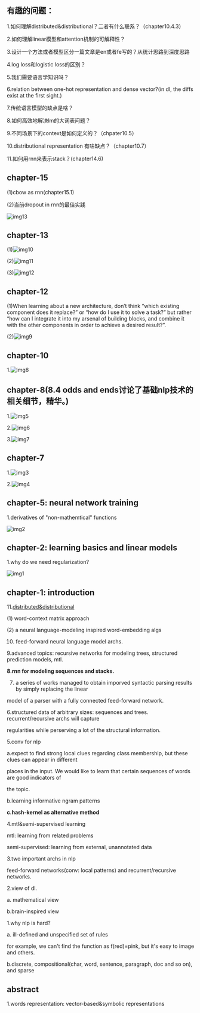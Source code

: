 ## 有趣的问题：

1.如何理解distributed&distributional？二者有什么联系？（chapter10.4.3）

2.如何理解linear模型和attention机制的可解释性？

3.设计一个方法或者模型区分一篇文章是en或者fe写的？从统计思路到深度思路

4.log loss和logistic loss的区别？

5.我们需要语言学知识吗？

6.relation between one-hot representation and dense vector?(in dl, the diffs exist at the first sight.)

7.传统语言模型的缺点是啥？

8.如何高效地解决lm的大词表问题？

9.不同场景下的context是如何定义的？（chpater10.5）

10.distributional representation 有啥缺点？（chapter10.7）

11.如何用rnn来表示stack？(chapter14.6)

## chapter-15

(1)cbow as rnn(chapter15.1)

(2)当前dropout in rnn的最佳实践

![img13](http://wx1.sinaimg.cn/mw690/aba7d18bly1g2e3y0fxmgj218q0u0k5n.jpg)

## chapter-13

(1)![img10](http://wx4.sinaimg.cn/mw690/aba7d18bgy1g2e0cos3msj21h60u04qp.jpg)

(2)![img11](http://wx1.sinaimg.cn/mw690/aba7d18bgy1g2e0ck9mw6j214a0u0qjw.jpg)

(3)![img12](http://wx1.sinaimg.cn/mw690/aba7d18bgy1g2e0cghypkj21ot0u04qp.jpg)

## chapter-12

(1)When learning about a new architecture, don’t think “which existing component does it replace?” or “how do I use it to solve a task?” but rather “how can I integrate it into my arsenal of building blocks, and combine it with the other components in order to achieve a desired result?”.

(2)![img9](http://wx3.sinaimg.cn/mw690/aba7d18bgy1g2dyqh1ed6j220k0e6wq8.jpg)

## chapter-10

1.![img8](http://wx2.sinaimg.cn/mw690/aba7d18bly1g2d0t7feelj21cm0u0gwc.jpg)

## chapter-8(8.4 odds and ends讨论了基础nlp技术的相关细节，精华。)

1.![img5](http://wx3.sinaimg.cn/mw690/aba7d18bgy1g2cp22vr40j21oc0u04b7.jpg)

2.![img6](http://wx4.sinaimg.cn/mw690/aba7d18bgy1g2cp272whfj21z207cjui.jpg)

3.![img7](http://wx3.sinaimg.cn/mw690/aba7d18bly1g2cz0h1234j21ze0kw11c.jpg)

## chapter-7

1.![img3](http://wx1.sinaimg.cn/mw690/aba7d18bly1g2btns5anuj220c0juqbc.jpg)

2.![img4](http://wx1.sinaimg.cn/mw690/aba7d18bly1g2btnmap3gj22120skn7j.jpg)

## chapter-5: neural network training

1.derivatives of "non-mathemtical" functions

![img2](http://wx1.sinaimg.cn/mw690/aba7d18bgy1g2b9ghb4uyj223u0kaqf1.jpg)

## chapter-2: learning basics and linear models

1.why do we need regularization?

![img1](http://wx3.sinaimg.cn/mw690/aba7d18bly1g2alqsw9kzj21300hywl9.jpg)

## chapter-1: introduction

11.[distributed&distributional](https://zhuanlan.zhihu.com/p/22386230)

(1) word-context matrix approach

(2) a neural language-modeling inspired word-embedding algs

10. feed-forward neural language model archs.

9.advanced topics: recursive networks for modeling trees, structured prediction models, mtl.

**8.rnn for modeling sequences and stacks.**

7. a series of works managed to obtain imporved syntactic parsing results by simply replacing the linear

model of a parser with a fully connected feed-forward network.

6.structured data of arbitrary sizes: sequences and trees. recurrent/recursive archs will capture

regularities while perserving a lot of the structural information.

5.conv for nlp

a.expect to find strong local clues regarding class membership, but these clues can appear in different

places in the input. We would like to learn that certain sequences of words are good indicators of
 
 the topic.
 
 b.learning informative ngram patterns
 
 **c.hash-kernel as alternative method**
 
 
 
4.mtl&semi-supervised learning

mtl: learning from related problems

semi-supervised: learning from external, unannotated data

3.two important archs in nlp

feed-forward networks(conv: local patterns) and recurrent/recursive networks.

2.view of dl.

a. mathematical view

b.brain-inspired view

1.why nlp is hard?

a. ill-defined and unspecified set of rules

for example, we can't find the function as f(red)=pink, but it's easy to image and others.

b.discrete, compositional(char, word, sentence, paragraph, doc and so on), and sparse

## abstract

1.words representation: vector-based&symbolic representations
